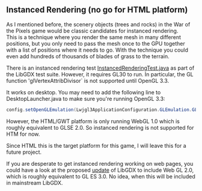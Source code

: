 ## Instanced Rendering (no go for HTML platform)

As I mentioned before, the scenery objects (trees and rocks) in the War of the Pixels game would be classic candidates for instanced rendering.  
This is a technique where you render the same mesh in many different positions, but you only need to pass the mesh once to the GPU together with a list of positions where it needs to go.
With the technique you could even add hundreds of thousands of blades of grass to the terrain.

There is an instanced rendering test [InstancedRenderingTest.java][1] as part of the LibGDX test suite.  However, it requires GL30 to run. In particular, the GL function 'glVertexAttribDivisor` is not supported until OpenGL 3.3.

It works on desktop. You may need to add the following line to DesktopLauncher.java to make sure you're running OpenGL 3.3:

```java
config.setOpenGLEmulation(Lwjgl3ApplicationConfiguration.GLEmulation.GL30, 3, 3);
```

However, the HTML/GWT platform is only running WebGL 1.0 which is roughly equivalent to GLSE 2.0.  So instanced rendering is not supported for HTM for now.

Since HTML this is the target platform for this game, I will leave this for a future project.

If you are desperate to get instanced rendering working on web pages, you could have a look at the proposed [update][2] of LibGDX to include Web GL 2.0, which is roughly equivalent to GL ES 3.0. No idea, when this will be included in mainstream LibGDX.








[1]: https://github.com/libgdx/libgdx/blob/master/tests/gdx-tests/src/com/badlogic/gdx/tests/gles3/InstancedRenderingTest.java "InstancedRenderingTest.java"
[2]: https://github.com/libgdx/libgdx/pull/5763 "pull request to add WebGL 2.0"
